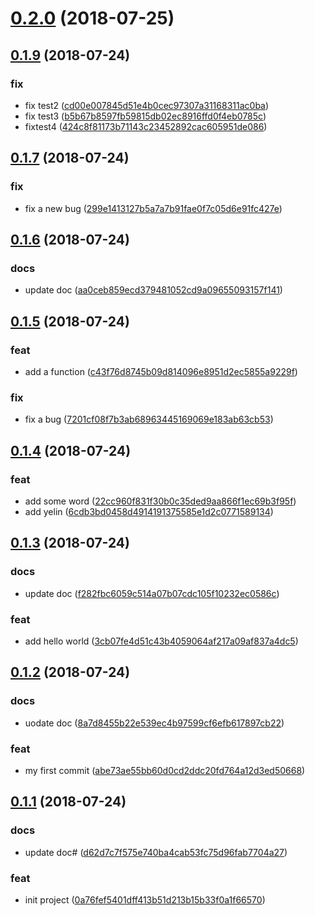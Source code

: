 # [0.2.0](https://github.com/yelin2016/log2/compare/v0.1.9...v0.2.0) (2018-07-25)




## [0.1.9](https://github.com/yelin2016/log2/compare/v0.1.7...v0.1.9) (2018-07-24)


### fix

* fix test2 ([cd00e007845d51e4b0cec97307a31168311ac0ba](https://github.com/yelin2016/log2/commit/cd00e007845d51e4b0cec97307a31168311ac0ba))
* fix test3 ([b5b67b8597fb59815db02ec8916ffd0f4eb0785c](https://github.com/yelin2016/log2/commit/b5b67b8597fb59815db02ec8916ffd0f4eb0785c))
* fixtest4 ([424c8f81173b71143c23452892cac605951de086](https://github.com/yelin2016/log2/commit/424c8f81173b71143c23452892cac605951de086))



## [0.1.7](https://github.com/yelin2016/log2/compare/v0.1.6...v0.1.7) (2018-07-24)


### fix

* fix a new bug ([299e1413127b5a7a7b91fae0f7c05d6e91fc427e](https://github.com/yelin2016/log2/commit/299e1413127b5a7a7b91fae0f7c05d6e91fc427e))



## [0.1.6](https://github.com/yelin2016/log2/compare/v0.1.5...v0.1.6) (2018-07-24)


### docs

* update doc ([aa0ceb859ecd379481052cd9a09655093157f141](https://github.com/yelin2016/log2/commit/aa0ceb859ecd379481052cd9a09655093157f141))



## [0.1.5](https://github.com/yelin2016/log2/compare/v0.1.4...v0.1.5) (2018-07-24)


### feat

* add a function ([c43f76d8745b09d814096e8951d2ec5855a9229f](https://github.com/yelin2016/log2/commit/c43f76d8745b09d814096e8951d2ec5855a9229f))

### fix

* fix a bug ([7201cf08f7b3ab68963445169069e183ab63cb53](https://github.com/yelin2016/log2/commit/7201cf08f7b3ab68963445169069e183ab63cb53))



## [0.1.4](https://github.com/yelin2016/log2/compare/v0.1.3...v0.1.4) (2018-07-24)


### feat

* add some word ([22cc960f831f30b0c35ded9aa866f1ec69b3f95f](https://github.com/yelin2016/log2/commit/22cc960f831f30b0c35ded9aa866f1ec69b3f95f))
* add yelin ([6cdb3bd0458d4914191375585e1d2c0771589134](https://github.com/yelin2016/log2/commit/6cdb3bd0458d4914191375585e1d2c0771589134))



## [0.1.3](https://github.com/yelin2016/log2/compare/v0.1.2...v0.1.3) (2018-07-24)


### docs

* update doc ([f282fbc6059c514a07b07cdc105f10232ec0586c](https://github.com/yelin2016/log2/commit/f282fbc6059c514a07b07cdc105f10232ec0586c))

### feat

* add hello world ([3cb07fe4d51c43b4059064af217a09af837a4dc5](https://github.com/yelin2016/log2/commit/3cb07fe4d51c43b4059064af217a09af837a4dc5))



## [0.1.2](https://github.com/yelin2016/log2/compare/v0.1.1...v0.1.2) (2018-07-24)


### docs

* uodate doc ([8a7d8455b22e539ec4b97599cf6efb617897cb22](https://github.com/yelin2016/log2/commit/8a7d8455b22e539ec4b97599cf6efb617897cb22))

### feat

* my first commit ([abe73ae55bb60d0cd2ddc20fd764a12d3ed50668](https://github.com/yelin2016/log2/commit/abe73ae55bb60d0cd2ddc20fd764a12d3ed50668))



## [0.1.1](https://github.com/yelin2016/log2/compare/0a76fef5401dff413b51d213b15b33f0a1f66570...v0.1.1) (2018-07-24)


### docs

* update doc# ([d62d7c7f575e740ba4cab53fc75d96fab7704a27](https://github.com/yelin2016/log2/commit/d62d7c7f575e740ba4cab53fc75d96fab7704a27))

### feat

* init project ([0a76fef5401dff413b51d213b15b33f0a1f66570](https://github.com/yelin2016/log2/commit/0a76fef5401dff413b51d213b15b33f0a1f66570))



